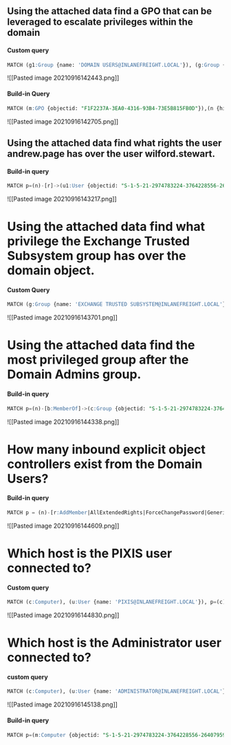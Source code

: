 ## Using the attached data find a GPO that can be leveraged to escalate privileges within the domain
#### Custom query
```sql
MATCH (g1:Group {name: 'DOMAIN USERS@INLANEFREIGHT.LOCAL'}), (g:Group {name: 'DOMAIN ADMINS@INLANEFREIGHT.LOCAL'}), p=shortestpath((g1)-[*1..]->(g)) return p
```

![[Pasted image 20210916142443.png]]

#### Build-in Query
```sql
MATCH (m:GPO {objectid: "F1F2237A-3EA0-4316-93B4-73E5B815FB0D"}),(n {highvalue:true}),p=shortestPath((m)-[r*1..]->(n)) WHERE NONE (r IN relationships(p) WHERE type(r)= "GetChanges") AND NONE (r in relationships(p) WHERE type(r)="GetChangesAll") AND NOT m=n RETURN p
```

![[Pasted image 20210916142705.png]]

## Using the attached data find what rights the user andrew.page has over the user wilford.stewart.
#### Build-in query
```sql
MATCH p=(n)-[r]->(u1:User {objectid: "S-1-5-21-2974783224-3764228556-2640795941-2121"}) WHERE r.isacl=true RETURN p
```

![[Pasted image 20210916143217.png]]

# Using the attached data find what privilege the Exchange Trusted Subsystem group has over the domain object.
#### Custom Query
```sql
MATCH (g:Group {name: 'EXCHANGE TRUSTED SUBSYSTEM@INLANEFREIGHT.LOCAL'}), (d:Domain {name: 'INLANEFREIGHT.LOCAL'}), p=shortestpath((g)-[*1..]->(d)) return p
```

![[Pasted image 20210916143701.png]]

# Using the attached data find the most privileged group after the Domain Admins group.
#### Build-in query
```sql
MATCH p=(n)-[b:MemberOf]->(c:Group {objectid: "S-1-5-21-2974783224-3764228556-2640795941-512"}) RETURN p
```

![[Pasted image 20210916144338.png]]



# How many inbound explicit object controllers exist from the Domain Users?
#### Build-in query
```sql
MATCH p = (n)-[r:AddMember|AllExtendedRights|ForceChangePassword|GenericAll|GenericWrite|WriteDacl|WriteOwner|Owns]->(g:Group {objectid: "S-1-5-21-2974783224-3764228556-2640795941-513"}) RETURN p
```

![[Pasted image 20210916144609.png]]

# Which host is the PIXIS user connected to?
#### Custom query
```sql
MATCH (c:Computer), (u:User {name: 'PIXIS@INLANEFREIGHT.LOCAL'}), p=(c)-[HasSession]->(u) return p
```

![[Pasted image 20210916144830.png]]

# Which host is the Administrator user connected to?
#### custom query
```sql
MATCH (c:Computer), (u:User {name: 'ADMINISTRATOR@INLANEFREIGHT.LOCAL'}), p=(u)<-[HasSession]-(c) return p
```
![[Pasted image 20210916145138.png]]

#### Build-in query
```sql
MATCH p=(m:Computer {objectid: "S-1-5-21-2974783224-3764228556-2640795941-1000"})-[r:HasSession]->(n:User) WHERE NOT n.objectid ENDS WITH '$' RETURN p
```
